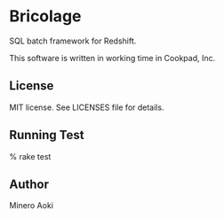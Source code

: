 Bricolage
=========

SQL batch framework for Redshift.

This software is written in working time in Cookpad, Inc.


License
-------

MIT license.
See LICENSES file for details.


Running Test
------------

% rake test


Author
------

Minero Aoki
